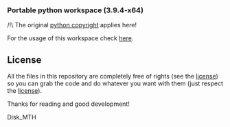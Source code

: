 ### Portable python workspace (3.9.4-x64)


/!\ The original [python copyright](https://www.python.org/) applies here!


For the usage of this workspace check [here](https://github.com/Disk-MTH/Portable-python-workspace).

## License

All the files in this repository are completely free of rights (see the  [license](https://github.com/Disk-MTH/Portable-python-workspace/blob/3.9.4-x64/license.txt)) so you can grab the code and do whatever you want with them (just respect the  [license](https://github.com/Disk-MTH/Portable-python-workspace/blob/3.9.4-x64/license.txt)).

Thanks for reading and good development!

Disk_MTH